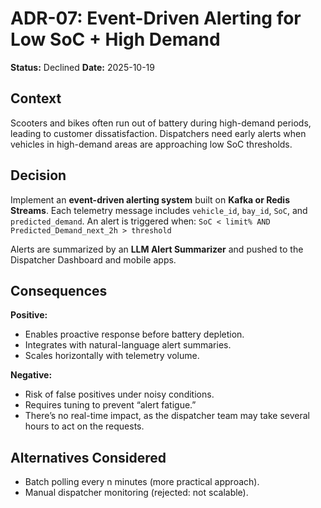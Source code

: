 # ADR-07: Event-Driven Alerting for Low SoC + High Demand

**Status:** Declined
**Date:** 2025-10-19

## Context
Scooters and bikes often run out of battery during high-demand periods, leading to customer dissatisfaction.
Dispatchers need early alerts when vehicles in high-demand areas are approaching low SoC thresholds.

## Decision
Implement an **event-driven alerting system** built on **Kafka or Redis Streams**.
Each telemetry message includes `vehicle_id`, `bay_id`, `SoC`, and `predicted_demand`.
An alert is triggered when:
```SoC < limit% AND Predicted_Demand_next_2h > threshold```

Alerts are summarized by an **LLM Alert Summarizer** and pushed to the Dispatcher Dashboard and mobile apps.

## Consequences
**Positive:**
- Enables proactive response before battery depletion.
- Integrates with natural-language alert summaries.
- Scales horizontally with telemetry volume.

**Negative:**
- Risk of false positives under noisy conditions.
- Requires tuning to prevent “alert fatigue.”
- There’s no real-time impact, as the dispatcher team may take several hours to act on the requests.

## Alternatives Considered
- Batch polling every n minutes (more practical approach).
- Manual dispatcher monitoring (rejected: not scalable).
